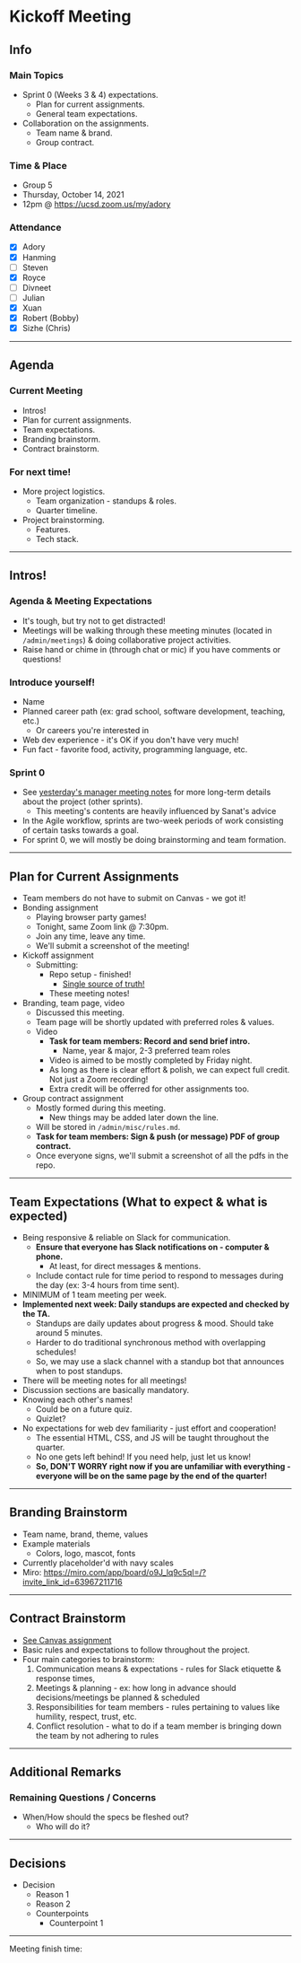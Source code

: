 # Kickoff Meeting
## Info
### Main Topics
- Sprint 0 (Weeks 3 & 4) expectations.
  - Plan for current assignments.
  - General team expectations.
- Collaboration on the assignments.
  - Team name & brand.
  - Group contract.

### Time & Place
- Group 5
- Thursday, October 14, 2021  
- 12pm @ https://ucsd.zoom.us/my/adory

### Attendance
- [x] Adory 
- [x] Hanming
- [ ] Steven
- [x] Royce
- [ ] Divneet
- [ ] Julian
- [x] Xuan
- [x] Robert (Bobby)
- [x] Sizhe (Chris)

--- 

## Agenda
### Current Meeting
- Intros!
- Plan for current assignments.
- Team expectations.
- Branding brainstorm.
- Contract brainstorm.

### For next time!
- More project logistics.
  - Team organization - standups & roles.
  - Quarter timeline.
- Project brainstorming.
  - Features.
  - Tech stack.

--- 

## Intros!
### Agenda & Meeting Expectations
- It's tough, but try not to get distracted!
- Meetings will be walking through these meeting minutes (located in `/admin/meetings`) & doing collaborative project activities.
- Raise hand or chime in (through chat or mic) if you have comments or questions!

### Introduce yourself!
- Name
- Planned career path (ex: grad school, software development, teaching, etc.)
  - Or careers you're interested in
- Web dev experience - it's OK if you don't have very much!
- Fun fact - favorite food, activity, programming language, etc.

### Sprint 0
- See [yesterday's manager meeting notes](101321-manager.md) for more long-term details about the project (other sprints).
  - This meeting's contents are heavily influenced by Sanat's advice
- In the Agile workflow, sprints are two-week periods of work consisting of certain tasks towards a goal.
- For sprint 0, we will mostly be doing brainstorming and team formation.

--- 

## Plan for Current Assignments
- Team members do not have to submit on Canvas - we got it!
- Bonding assignment
  - Playing browser party games!
  - Tonight, same Zoom link @ 7:30pm.
  - Join any time, leave any time.
  - We'll submit a screenshot of the meeting!
- Kickoff assignment
  - Submitting:
    - Repo setup - finished!
      - [Single source of truth!](https://github.com/cse110-fa21-group5)
    - These meeting notes!
- Branding, team page, video
  - Discussed this meeting.
  - Team page will be shortly updated with preferred roles & values.
  - Video
    - **Task for team members: Record and send brief intro.** 
      - Name, year & major, 2-3 preferred team roles
    - Video is aimed to be mostly completed by Friday night.
    - As long as there is clear effort & polish, we can expect full credit. Not just a Zoom recording!
    - Extra credit will be offerred for other assignments too.
- Group contract assignment
  - Mostly formed during this meeting. 
    - New things may be added later down the line.
  - Will be stored in `/admin/misc/rules.md`.
  - **Task for team members: Sign & push (or message) PDF of group contract.** 
  - Once everyone signs, we'll submit a screenshot of all the pdfs in the repo.

---

## Team Expectations (What to expect & what is expected)
- Being responsive & reliable on Slack for communication. 
  - **Ensure that everyone has Slack notifications on - computer & phone.**
    - At least, for direct messages & mentions.
  - Include contact rule for time period to respond to messages during the day (ex: 3-4 hours from time sent).
- MINIMUM of 1 team meeting per week.
- **Implemented next week: Daily standups are expected and checked by the TA.**
  - Standups are daily updates about progress & mood. Should take around 5 minutes.
  - Harder to do traditional synchronous method with overlapping schedules!
  - So, we may use a slack channel with a standup bot that announces when to post standups.
- There will be meeting notes for all meetings!
- Discussion sections are basically mandatory.
- Knowing each other's names! 
  - Could be on a future quiz.
  - Quizlet?
- No expectations for web dev familiarity - just effort and cooperation!
  - The essential HTML, CSS, and JS will be taught throughout the quarter.
  - No one gets left behind! If you need help, just let us know!
  - **So, DON'T WORRY right now if you are unfamiliar with everything - everyone will be on the same page by the end of the quarter!**

--- 

## Branding Brainstorm
- Team name, brand, theme, values
- Example materials
  - Colors, logo, mascot, fonts
- Currently placeholder'd with navy scales
- Miro: https://miro.com/app/board/o9J_lq9c5qI=/?invite_link_id=63967211716

--- 

## Contract Brainstorm
- [See Canvas assignment](https://canvas.ucsd.edu/courses/30736/assignments/361782)
- Basic rules and expectations to follow throughout the project.
- Four main categories to brainstorm:
  1. Communication means & expectations - rules for Slack etiquette & response times,
  2. Meetings & planning - ex: how long in advance should decisions/meetings be planned & scheduled
  3. Responsibilities for team members - rules pertaining to values like humility, respect, trust, etc.
  4. Conflict resolution - what to do if a team member is bringing down the team by not adhering to rules

---

## Additional Remarks
### Remaining Questions / Concerns
- When/How should the specs be fleshed out?
  - Who will do it?

--- 

## Decisions
- Decision
  - Reason 1
  - Reason 2
  - Counterpoints
    - Counterpoint 1

---
Meeting finish time:
